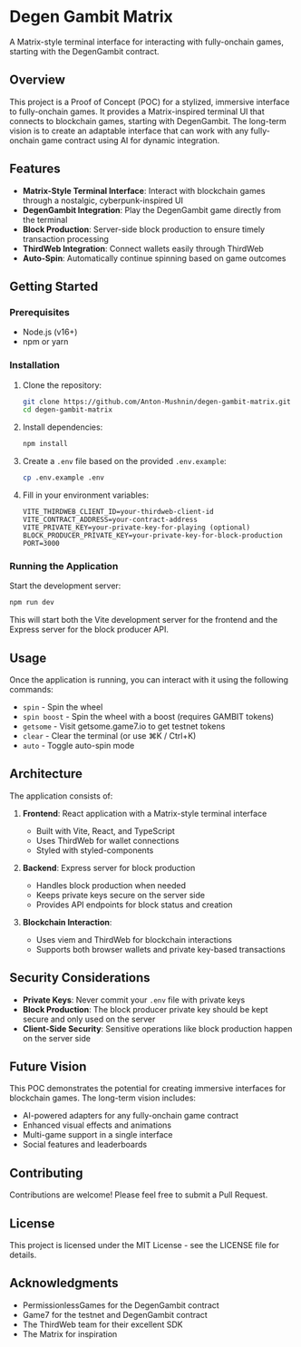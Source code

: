 # Degen Gambit Matrix

A Matrix-style terminal interface for interacting with fully-onchain games, starting with the DegenGambit contract.

## Overview

This project is a Proof of Concept (POC) for a stylized, immersive interface to fully-onchain games. It provides a Matrix-inspired terminal UI that connects to blockchain games, starting with DegenGambit. The long-term vision is to create an adaptable interface that can work with any fully-onchain game contract using AI for dynamic integration.

## Features

- **Matrix-Style Terminal Interface**: Interact with blockchain games through a nostalgic, cyberpunk-inspired UI
- **DegenGambit Integration**: Play the DegenGambit game directly from the terminal
- **Block Production**: Server-side block production to ensure timely transaction processing
- **ThirdWeb Integration**: Connect wallets easily through ThirdWeb
- **Auto-Spin**: Automatically continue spinning based on game outcomes

## Getting Started

### Prerequisites

- Node.js (v16+)
- npm or yarn

### Installation

1. Clone the repository:
   ```bash
   git clone https://github.com/Anton-Mushnin/degen-gambit-matrix.git
   cd degen-gambit-matrix
   ```

2. Install dependencies:
   ```bash
   npm install
   ```

3. Create a `.env` file based on the provided `.env.example`:
   ```bash
   cp .env.example .env
   ```

4. Fill in your environment variables:
   ```
   VITE_THIRDWEB_CLIENT_ID=your-thirdweb-client-id
   VITE_CONTRACT_ADDRESS=your-contract-address
   VITE_PRIVATE_KEY=your-private-key-for-playing (optional)
   BLOCK_PRODUCER_PRIVATE_KEY=your-private-key-for-block-production
   PORT=3000
   ```

### Running the Application

Start the development server:
```bash
npm run dev
```

This will start both the Vite development server for the frontend and the Express server for the block producer API.

## Usage

Once the application is running, you can interact with it using the following commands:

- `spin` - Spin the wheel
- `spin boost` - Spin the wheel with a boost (requires GAMBIT tokens)
- `getsome` - Visit getsome.game7.io to get testnet tokens
- `clear` - Clear the terminal (or use ⌘K / Ctrl+K)
- `auto` - Toggle auto-spin mode

## Architecture

The application consists of:

1. **Frontend**: React application with a Matrix-style terminal interface
   - Built with Vite, React, and TypeScript
   - Uses ThirdWeb for wallet connections
   - Styled with styled-components

2. **Backend**: Express server for block production
   - Handles block production when needed
   - Keeps private keys secure on the server side
   - Provides API endpoints for block status and creation

3. **Blockchain Interaction**: 
   - Uses viem and ThirdWeb for blockchain interactions
   - Supports both browser wallets and private key-based transactions

## Security Considerations

- **Private Keys**: Never commit your `.env` file with private keys
- **Block Production**: The block producer private key should be kept secure and only used on the server
- **Client-Side Security**: Sensitive operations like block production happen on the server side

## Future Vision

This POC demonstrates the potential for creating immersive interfaces for blockchain games. The long-term vision includes:

- AI-powered adapters for any fully-onchain game contract
- Enhanced visual effects and animations
- Multi-game support in a single interface
- Social features and leaderboards

## Contributing

Contributions are welcome! Please feel free to submit a Pull Request.

## License

This project is licensed under the MIT License - see the LICENSE file for details.

## Acknowledgments

- PermissionlessGames for the DegenGambit contract
- Game7 for the testnet and DegenGambit contract
- The ThirdWeb team for their excellent SDK
- The Matrix for inspiration
